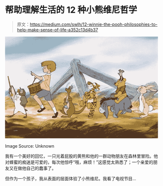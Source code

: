 # 帮助理解生活的 12 种小熊维尼哲学

> 原文：<https://medium.com/swlh/12-winnie-the-pooh-philosophies-to-help-make-sense-of-life-a352c13d4b37>

![](img/8bca7f7001e3d14cb4c53c067db98673.png)

Image Source: Unknown

我有一个美好的回忆，一只光着屁股的黄熊和他的一群动物朋友在森林里冒险。他对蜂蜜的痴迷是可爱的，每次他惊呼“哦，麻烦！”这感觉太熟悉了；一个亲爱的朋友又在做他自己的蠢事了。

但作为一个孩子，我从表面的层面体验了小熊维尼。我看了电视节目…